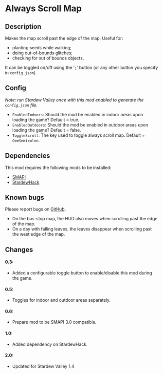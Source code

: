 # Always Scroll Map

## Description
Makes the map scroll past the edge of the map. Useful for:

* planting seeds while walking;
* doing out-of-bounds glitches;
* checking for out of bounds objects.

It can be toggled on/off using the '`;`' button (or any other button you specify in `config.json`).

## Config
*Note: run Stardew Valley once with this mod enabled to generate the `config.json` file.*

* `EnabledIndoors`: Should the mod be enabled in indoor areas upon loading the game? Default = true.
* `EnabledOutdoors`: Should the mod be enabled in outdoor areas upon loading the game? Default = false.
* `ToggleScroll`: The key used to toggle always scroll map. Default = `OemSemicolon`.

## Dependencies
This mod requires the following mods to be installed:

* [SMAPI](https://www.nexusmods.com/stardewvalley/mods/2400)
* [StardewHack](https://www.nexusmods.com/stardewvalley/mods/3213)

## Known bugs
Please report bugs on [GitHub](https://github.com/bcmpinc/StardewHack/issues).

* On the bus-stop map, the HUD also moves when scrolling past the edge of the map.
* On a day with falling leaves, the leaves disappear when scrolling past the west edge of the map.

## Changes
#### 0.3:
* Added a configurable toggle button to enable/disable this mod during the game.

#### 0.5:
* Toggles for indoor and outdoor areas separately.

#### 0.6:
* Prepare mod to be SMAPI 3.0 compatible.

#### 1.0:
* Added dependency on StardewHack.

#### 2.0:
* Updated for Stardew Valley 1.4
